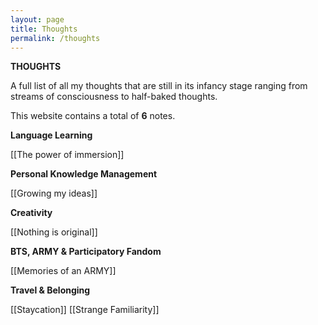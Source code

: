 ```yaml
---
layout: page
title: Thoughts
permalink: /thoughts
---
```


<b>THOUGHTS</b>

A full list of all my thoughts that are still in its infancy stage ranging from streams of consciousness to half-baked thoughts.

This website contains a total of <b>6</b> notes.

<b>Language Learning</b>

[[The power of immersion]]

<b>Personal Knowledge Management</b>

[[Growing my ideas]]

<b>Creativity</b>

[[Nothing is original]]

<b>BTS, ARMY & Participatory Fandom</b>

[[Memories of an ARMY]]

<b>Travel & Belonging</b>

[[Staycation]]    [[Strange Familiarity]]

<style>
  .wrapper {
    max-width: 58em;
  }
</style>